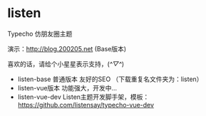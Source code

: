 # listen
Typecho 仿朋友圈主题

演示：http://blog.200205.net (Base版本)

喜欢的话，请给个小星星表示支持，(*^▽^*)

- listen-base 普通版本 友好的SEO （下载重复名文件夹为：listen）
- listen-vue版本 功能强大，开发中...
- listen-vue-dev Listen主题开发脚手架，模板：https://github.com/listensay/typecho-vue-dev
